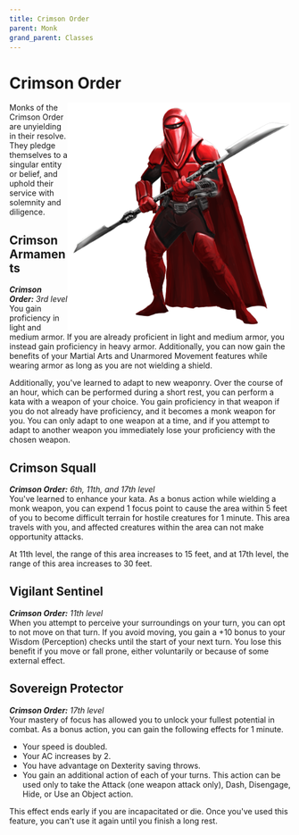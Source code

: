 ```yaml
---
title: Crimson Order
parent: Monk
grand_parent: Classes
---
```


# Crimson Order

<img src='../../../../zzImages/Classes/monk_crimson.png' style='float:right; width:400px;'>

Monks of the Crimson Order are unyielding in their resolve. They pledge themselves to a singular entity or belief, and uphold their service with solemnity and diligence. 

## Crimson Armaments
_**Crimson Order:** 3rd level_<br>
You gain proficiency in light and medium armor. If you are already proficient in light and medium armor, you instead gain proficiency in heavy armor. Additionally, you can now gain the benefits of your Martial Arts and Unarmored Movement features while wearing armor as long as you are not wielding a shield.

Additionally, you've learned to adapt to new weaponry. Over the course of an hour, which can be performed during a short rest, you can perform a kata with a weapon of your choice. You gain proficiency in that weapon if you do not already have proficiency, and it becomes a monk weapon for you. You can only adapt to one weapon at a time, and if you attempt to adapt to another weapon you immediately lose your proficiency with the chosen weapon.

## Crimson Squall
_**Crimson Order:** 6th, 11th, and 17th level_<br>
You've learned to enhance your kata. As a bonus action while wielding a monk weapon, you can expend 1 focus point to cause the area within 5 feet of you to become difficult terrain for hostile creatures for 1 minute. This area travels with you, and affected creatures within the area can not make opportunity attacks.

At 11th level, the range of this area increases to 15 feet, and at 17th level, the range of this area increases to 30 feet.

## Vigilant Sentinel
_**Crimson Order:** 11th level_<br>
When you attempt to perceive your surroundings on your turn, you can opt to not move on that turn. If you avoid moving, you gain a +10 bonus to your Wisdom (Perception) checks until the start of your next turn. You lose this benefit if you move or fall prone, either voluntarily or because of some external effect.


## Sovereign Protector
_**Crimson Order:** 17th level_<br>
Your mastery of focus has allowed you to unlock your fullest potential in combat. As a bonus action, you can gain the following effects for 1 minute.
- Your speed is doubled.
- Your AC increases by 2.
- You have advantage on Dexterity saving throws.
- You gain an additional action of each of your turns. This action can be used only to take the Attack (one weapon attack only), Dash, Disengage, Hide, or Use an Object action.

This effect ends early if you are incapacitated or die. Once you've used this feature, you can't use it again until you finish a long rest.
